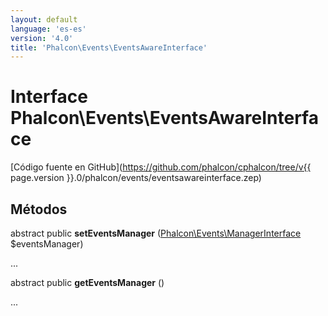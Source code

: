 ```yaml
---
layout: default
language: 'es-es'
version: '4.0'
title: 'Phalcon\Events\EventsAwareInterface'
---
```


# Interface **Phalcon\Events\EventsAwareInterface**

[Código fuente en GitHub](https://github.com/phalcon/cphalcon/tree/v{{ page.version }}.0/phalcon/events/eventsawareinterface.zep)

## Métodos

abstract public **setEventsManager** ([Phalcon\Events\ManagerInterface](Phalcon_Events_ManagerInterface) $eventsManager)

...

abstract public **getEventsManager** ()

...